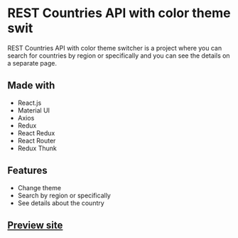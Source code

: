 # REST Countries API with color theme swit

REST Countries API with color theme switcher is a project where you can search for countries by region or specifically and you can see the details on a separate page.

## Made with

- React.js
- Material UI
- Axios
- Redux
- React Redux
- React Router
- Redux Thunk

## Features

- Change theme
- Search by region or specifically
- See details about the country

## [Preview site]

[preview site]: "https://hopeful-williams-ba11ae.netlify.app/"
